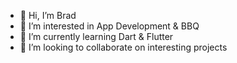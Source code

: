 - 👋 Hi, I’m Brad
- 👀 I’m interested in App Development & BBQ
- 🌱 I’m currently learning Dart & Flutter
- 💞️ I’m looking to collaborate on interesting projects

<!---
barringb/barringb is a ✨ special ✨ repository because its `README.md` (this file) appears on your GitHub profile.
You can click the Preview link to take a look at your changes.
--->
